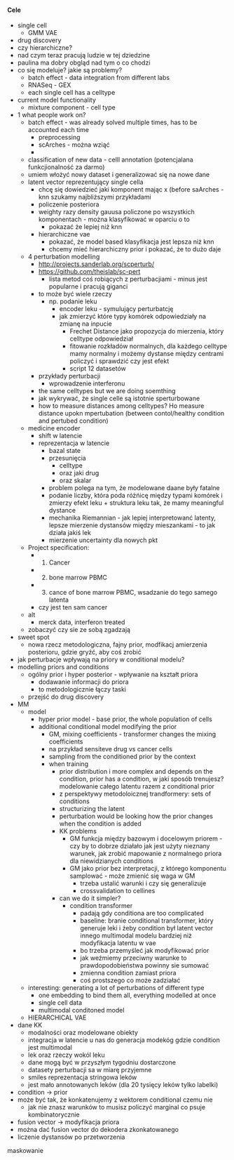#### Cele
- single cell
	- GMM VAE
- drug discovery
- czy hierarchiczne?
- nad czym teraz pracują ludzie w tej dziedzine
- paulina ma dobry obgląd nad tym o co chodzi
- co się modeluje? jakie są problemy?
	- batch effect - data integration from different labs
	- RNASeq - GEX
	- each single cell has a celltype
- current model functionality
	- mixture component - cell type
- 1 what people work on?
	- batch effect - was already solved multiple times, has to be accounted each time
		- preprocessing
		- scArches - można wziąć
		- 
	- classification of new data - celll annotation (potencjalana funkcjionalność za darmo)
	- umiem włożyć nowy dataset i generalizować się na nowe dane
	- latent vector reprezentujący single cella
		- chcę się dowiedzieć jaki komponent mając x (before saArches - knn szukamy najbliższymi przykładami
		- policzenie posteriora
		- weighty razy density gauusa policzone po wszystkich komponentach - można klasyfikować w oparciu o to
			- pokazać że lepiej niż knn
		- hierarchiczne vae
			- pokazać, że model based klasyfikacja jest lepsza niż knn
			- chcemy mieć hierarchiczny prior i pokazać, że to dużo daje
	- 4  perturbation modelling
		- http://projects.sanderlab.org/scperturb/
		- https://github.com/theislab/sc-pert
			- lista metod coś robiących z perturbacjiami - minus jest popularne i pracują giganci
		- to może być wiele rzeczy
			- np. podanie leku
				- encoder leku - symulujący perturbatcję
				- jak zmierzyć które typy komórek odpowiedziały na zmianę na inpucie
					- Frechet Distance jako propozycja do mierzenia, który celltype odpowiedział
					- fitowanie rozkładów normalnych, dla każdego celltype mamy normalny i możemy dystanse między centrami policzyć i sprawdzić czy jest efekt
					- script 12 datasetów
		- przykłady perturbacji
			- wprowadzenie interferonu
		- the same celltypes but we are doing soemthing
		- jak wykrywać, że single celle są istotnie sperturbowane
		- how to measure distances among celltypes? Ho  measure distance upokn mpertubation (between contol/healthy condition and pertubed condition)
	- medicine encoder
		- shift w latencie
		- reprezentacja w latencie
			- bazal state
			- przesunięcia
				- celltype
				- oraz jaki drug
				- oraz skalar
			- problem polega na tym, że modelowane daane były fatalne
			- podanie liczby, która poda różńicę między typami komórek i zmierzy efekt leku + struktura leku tak, że mamy meaningful dystance
			- mechanika Riemannian - jak lepiej interpretowanć latenty, lepsze mierzenie dystansów między mieszankami - to jak działa jakiś lek
			- mierzenie uncertainty dla nowych pkt
	- Project specification:
		- 1. Cancer
		- 2. bone marrow PBMC
		- 3. cance of bone marrow PBMC, wsadzanie do tego samego latenta
		- czy jest ten sam cancer
	- alt
		- merck data, interferon treated
	- zobaczyć czy sie ze sobą zgadzają
- sweet spot
	- nowa rzecz metodologiczna, fajny prior, modfikacj amierzenia posterioru, gdzie gryźć, aby coś zrobić
- jak perturbacje wpływają na priory w conditional modelu?
- modelling priors and conditions
	- ogólny prior i hyper posterior - wpływanie na kształt priora
		- dodawanie informacji do priora
		- to metodologicznie łączy taski
	- przejść do drug discovery
- MM
	- model
		- hyper prior model  - base prior, the whole population of cells
		- additional conditional model modifying the prior
			- GM, mixing coefficients - transformer changes the mixing coefficients
			- na przykład sensiteve drug vs cancer cells
			- sampling from the conditioned prior by the context
			- when training
				- prior distribution i more complex and depends on the condition, prior has a condition, w jaki sposób trenujesz? modelowanie całego latentu razem z conditional prior
				- z perspektywy metodoloicznej trandformery: sets of conditions
				- structurizing the latent
				- perturbation would be looking how the prior changes when the condition is added
				- KK problems
					- GM funkcja między  bazowym i docelowym priorem - czy by to dobrze działało jak jest użyty nieznany warunek, jak zrobić mapowanie z normalnego priora dla niewidzianych conditions
					- GM jako prior bez interpretacji, z którego komponentu samplować - może zmienić się waga w GM
						- trzeba ustalić warunki i czy się generalizuje
						- crossvalidation to cellines
				- can we do it simpler?
					- condition transformer
						- padają gdy conditiona are too complicated
						- baseline: branie conditional transformer, który generuje leki i żeby condition był latent vector innego multimodal modelu bardziej niż modyfikacja latentu w vae
						- bo trzeba przemyśleć jak modyfikować prior
						- jak weźmiemy przeciwny warunke to prawdopodobieństwa powinny sie sumować
						- zmienna condition zamiast priora
						- coś prostszego co może zadziałać
	- interesting: generating a lot of perturbations of different type
		- one embedding to bind them all, everything modelled at once
		- single cell data
		- multimodal conditoned model
	- HIERARCHICAL VAE
- dane KK
	- modalności oraz modelowane obiekty
	- integracja w latencie u nas do generacja modekóg gdzie condition jest multimodal
	- lek oraz rzeczy wokól leku
	- dane mogą być w przyszłym tygodniu dostarczone
	- datasety perturbacji sa w miarę przyjemne
	- smiles reprezentacja stringowa leków
	- jest mało annotowanych leków (dla 20 tysięcy leków tylko labelki)
- condition -> prior
- może być tak, że konkatenujemy z wektorem conditional czemu nie
	- jak nie znasz warunków to musisz policzyć marginal co psuje kombinatorycznie
- fusion vector -> modyfikacja priora
- można dać fusion vector do dekodera zkonkatowanego
- liczenie dystansów po przetworzenia

maskowanie 